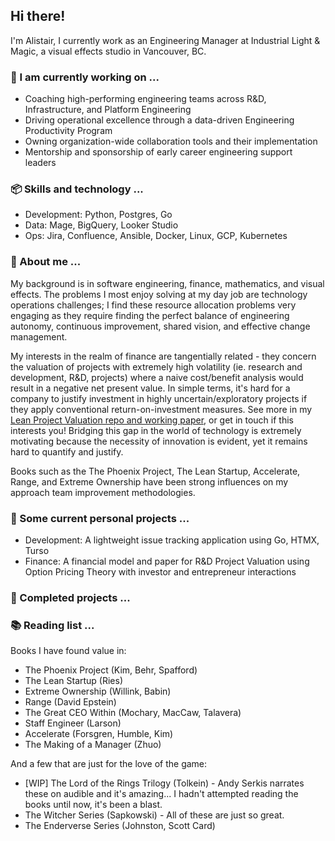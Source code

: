 ## Hi there!

I'm Alistair, I currently work as an Engineering Manager at Industrial Light & Magic, a visual effects studio in Vancouver, BC. 

### 🔭 I am currently working on ...

* Coaching high-performing engineering teams across R&D, Infrastructure, and Platform Engineering
* Driving operational excellence through a data-driven Engineering Productivity Program
* Owning organization-wide collaboration tools and their implementation
* Mentorship and sponsorship of early career engineering support leaders

### 📦 Skills and technology ...

* Development: Python, Postgres, Go
* Data: Mage, BigQuery, Looker Studio
* Ops: Jira, Confluence, Ansible, Docker, Linux, GCP, Kubernetes

### 💬 About me ...

My background is in software engineering, finance, mathematics, and visual effects. The problems I most enjoy solving at my day job are technology operations challenges; I find these resource allocation problems very engaging as they require finding the perfect balance of engineering autonomy, continuous improvement, shared vision, and effective change management. 

My interests in the realm of finance are tangentially related - they concern the valuation of projects with extremely high volatility (ie. research and development, R&D, projects) where a naive cost/benefit analysis would result in a negative net present value. In simple terms, it's hard for a company to justify investment in highly uncertain/exploratory projects if they apply conventional return-on-investment measures. See more in my [Lean Project Valuation repo and working paper](https://github.com/Alistair-Russell/Lean-Project-Valuation), or get in touch if this interests you! Bridging this gap in the world of technology is extremely motivating because the necessity of innovation is evident, yet it remains hard to quantify and justify.

Books such as the The Phoenix Project, The Lean Startup, Accelerate, Range, and Extreme Ownership have been strong influences on my approach team improvement methodologies.

### 🌱 Some current personal projects ...
* Development: A lightweight issue tracking application using Go, HTMX, Turso
* Finance: A financial model and paper for R&D Project Valuation using Option Pricing Theory with investor and entrepreneur interactions

### 🏁 Completed projects ...

### 📚 Reading list ...

Books I have found value in:

* The Phoenix Project (Kim, Behr, Spafford)
* The Lean Startup (Ries)
* Extreme Ownership (Willink, Babin)
* Range (David Epstein)
* The Great CEO Within (Mochary, MacCaw, Talavera)
* Staff Engineer (Larson)
* Accelerate (Forsgren, Humble, Kim)
* The Making of a Manager (Zhuo)

And a few that are just for the love of the game:

* [WIP] The Lord of the Rings Trilogy (Tolkein) - Andy Serkis narrates these on audible and it's amazing... I hadn't attempted reading the books until now, it's been a blast.
* The Witcher Series (Sapkowski) - All of these are just so great.
* The Enderverse Series (Johnston, Scott Card)

<!--
**Alistair-Russell/Alistair-Russell** is a ✨ _special_ ✨ repository because its `README.md` (this file) appears on your GitHub profile.

Here are some ideas to get you stated:

- 🔭 I’m currently working on ...
- 🌱 I’m currently learning ...
- 👯 I’m looking to collaborate on ...
- 🤔 I’m looking for help with ...
- 💬 Ask me about ...
- 📫 How to reach me: ...
- 😄 Pronouns: ...
- ⚡ Fun fact: ...
-->
